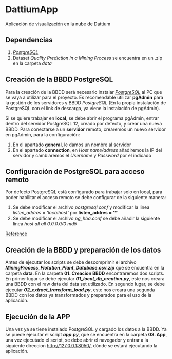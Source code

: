 # DattiumApp
Aplicación de visualización en la nube de Dattium

## Dependencias
1. [*PostgreSQL*](https://www.enterprisedb.com/downloads/postgres-postgresql-downloads)
2. Dataset *Quality Prediction in a Mining Process* se encuentra en un .zip en la carpeta *data*

## Creación de la BBDD PostgreSQL

Para la creación de la BBDD será necesario instalar [*PostgreSQL*](https://www.enterprisedb.com/downloads/postgres-postgresql-downloads) al PC que se vaya a utilizar para el proyecto. Es recomendable utilizar **pgAdmin** para la gestión de los servidores y BBDD *PostgreSQL* (En la propia instalación de PostgreSQL con el link de descarga, ya viene la instalación de pgAdmin).

Si se quiere trabajar en **local**, se debe abrir el programa pgAdmin, entrar dentro del servidor PostgreSQL 12, creado por defecto, y crear una nueva BBDD. Para conectarse a un **servidor** remoto, crearemos un nuevo servidor en pgAdmin, para la configuración:
  1. En el apartado **general**, le damos un nombre al servidor
  2. En el apartado **connection**, en *Host name/adress* añadiremos la IP del servidor y cambiaremos el *Username* y *Password* por el indicado

## Configuración de PostgreSQL para acceso remoto

Por defecto PostgreSQL está configurado para trabajar solo en local, para poder habilitar el acceso remoto se debe configurar de la siguiente manera:
  1. Se debe modificar el archivo *postgresql.conf* y modificar la linea *listen_addres = 'localhost'* por **listen_addres = '*'**
  2. Se debe modificar el archivo *pg_hba.conf* se debe añadir la siguiente linea *host all all 0.0.0.0/0 md5*
  
  
[Reference](https://blog.bigbinary.com/2016/01/23/configure-postgresql-to-allow-remote-connection.html)

## Creación de la BBDD y preparación de los datos

Antes de ejecutar los scripts se debe descomprimir el archivo ***MiningProcess_Flotation_Plant_Database.csv.zip*** que se encuentra en la carpeta **data**. En la carpeta **01. Creacion BBDD** encontraremos dos scripts. En primer lugar se debe ejecutar ***01_local_db_creation.py***, este nos creara una BBDD con el raw data del data set utilizado. En segundo lugar, se debe ejecutar ***02_extract_transform_load.py***, este nos creara una segunda BBDD con los datos ya transformados y preparados para el uso de la aplicación.

## Ejecución de la APP

Una vez ya se tiene instalado PostgreSQL y cargado los datos a la BBDD. Ya se puede ejecutar el script ***app.py***, que se encuentra en la carpeta **03. App**, una vez ejecutado el script, se debe abrir el navegador y entrar a la siguiente direccion http://127.0.0.1:8050/, dónde se estará ejecutando la aplicación.
